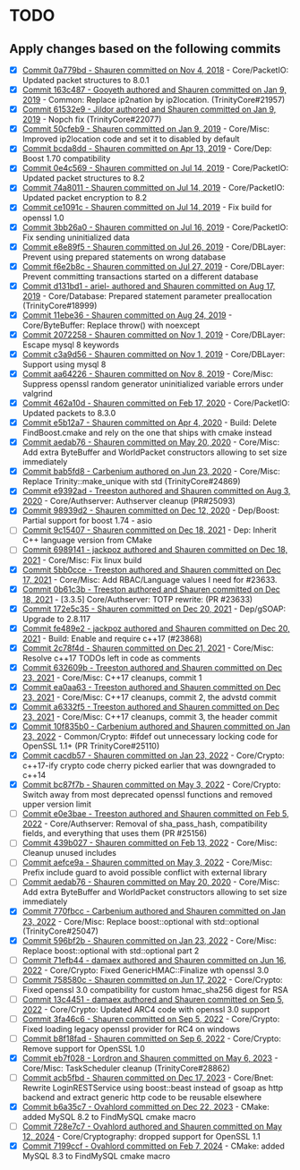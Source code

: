 # TODO

## Apply changes based on the following commits

- [x] [Commit 0a779bd - Shauren committed on Nov 4, 2018](https://github.com/idairfguido/TrinityCore/commit/0a779bd791fb63b2fc1663206279c7eaa9c02c6f#diff-a350a76e048de76702629666138fda9a6eaf9af36f16ea79151fd10f95ed94be) - Core/PacketIO: Updated packet structures to 8.0.1
- [x] [Commit 163c487 - Gooyeth authored and Shauren committed on Jan 9, 2019](https://github.com/idairfguido/TrinityCore/commit/163c487be7e60ab0488dade3e3170c9b7b9b5f68#diff-9548ad5730e018dba61771500dfc778592a20e2bc587d475f7669ed2be7cfc66L437) - Common: Replace ip2nation by ip2location. (TrinityCore#21957)
- [x] [Commit 61532e9 - Jildor authored and Shauren committed on Jan 9, 2019](https://github.com/idairfguido/TrinityCore/commit/61532e9816f750ae1690f8d5fca92525d6297ab6) - Nopch fix (TrinityCore#22077)
- [x] [Commit 50cfeb9 - Shauren committed on Jan 9, 2019](https://github.com/idairfguido/TrinityCore/commit/50cfeb9aa406b9f81a6aa51dcd87201e5f3bae1e#diff-9a56ffe4272b7c4e6be3ef910227dd84345d0183dbcbbe1b36189b550e58fb07) - Core/Misc: Improved ip2location code and set it to disabled by default
- [x] [Commit bcda8dd - Shauren committed on Apr 13, 2019](https://github.com/idairfguido/TrinityCore/commit/bcda8dd7421cfa1950a3e47081f2f28d032d38ac) - Core/Dep: Boost 1.70 compatibility
- [x] [Commit 0e4c569 - Shauren committed on Jul 14, 2019](https://github.com/idairfguido/TrinityCore/commit/0e4c5697704359f648be4eab52eeb739528eb9d2#diff-a350a76e048de76702629666138fda9a6eaf9af36f16ea79151fd10f95ed94be) - Core/PacketIO: Updated packet structures to 8.2
- [x] [Commit 74a8011 - Shauren committed on Jul 14, 2019](https://github.com/idairfguido/TrinityCore/commit/74a801182a39358d62b596642c82c5f6c6e242e9) - Core/PacketIO: Updated packet encryption to 8.2
- [x] [Commit ce1091c - Shauren committed on Jul 14, 2019](https://github.com/TrinityCore/TrinityCore/commit/ce1091cf880d449ab41e171724680b8112b9319a) - Fix build for openssl 1.0
- [x] [Commit 3bb26a0 - Shauren committed on Jul 16, 2019](https://github.com/TrinityCore/TrinityCore/commit/3bb26a04f2ceb8b302f4727ed1487f190aaba51b) - Core/PacketIO: Fix sending uninitialized data
- [x] [Commit e8e89f5 - Shauren committed on Jul 26, 2019](https://github.com/idairfguido/TrinityCore/commit/e8e89f58fb800014f53341f12505f60ee2b5fb6f) - Core/DBLayer: Prevent using prepared statements on wrong database
- [x] [Commit f6e2b8c - Shauren committed on Jul 27, 2019](https://github.com/idairfguido/TrinityCore/commit/f6e2b8cdc1c8a3dd291947f67566b41dac116622) - Core/DBLayer: Prevent committing transactions started on a different database
- [x] [Commit d131bd1 - ariel- authored and Shauren committed on Aug 17, 2019](https://github.com/idairfguido/TrinityCore/commit/d131bd1da0bf1b835ef912713dd7444361aa0089) - Core/Database: Prepared statement parameter preallocation (TrinityCore#18999)
- [x] [Commit 11ebe36 - Shauren committed on Aug 24, 2019](https://github.com/idairfguido/TrinityCore/commit/11ebe36e57cd0ad299ce12bcaca4d98c73ac49d4) - Core/ByteBuffer: Replace throw() with noexcept
- [x] [Commit 2072258 - Shauren committed on Nov 1, 2019](https://github.com/idairfguido/TrinityCore/commit/2072258ef44e89e30256d529686ae2b8dc2b5f0d#diff-d0fcad7148692a88de31040e8ddd61d9a451c5d48f474eb8abaf708cd8939264R289) - Core/DBLayer: Escape mysql 8 keywords
- [x] [Commit c3a9d56 - Shauren committed on Nov 1, 2019](https://github.com/idairfguido/TrinityCore/commit/c3a9d56b56b665133707f587ecb1bd1c272f6911) - Core/DBLayer: Support using mysql 8
- [x] [Commit aa64226 - Shauren committed on Nov 8, 2019](https://github.com/idairfguido/TrinityCore/commit/aa64226b64bcad428a3d6207b322a48f97d5cf42) - Core/Misc: Suppress openssl random generator uninitialized variable errors under valgrind
- [x] [Commit 462a10d - Shauren committed on Feb 17, 2020](https://github.com/idairfguido/TrinityCore/commit/462a10de17003631957b69e578e7e4c55ed1ef61) - Core/PacketIO: Updated packets to 8.3.0
- [x] [Commit e5b12a7 - Shauren committed on Apr 4, 2020](https://github.com/idairfguido/TrinityCore/commit/e5b12a76dcd3348ff5ddc3e79da4d4a9f6837351) - Build: Delete FindBoost.cmake and rely on the one that ships with cmake instead
- [x] [Commit aedab76 - Shauren committed on May 20, 2020](https://github.com/idairfguido/TrinityCore/commit/aedab76a119d2270d50e4f8692841fc9132c1fdf#diff-e79f32dcd1b31f9f2ece782109b6c8fec8d856a04d497292523ff879d83b5558) - Core/Misc: Add extra ByteBuffer and WorldPacket constructors allowing to set size immediately
- [x] [Commit bab5fd8 - Carbenium authored on Jun 23, 2020](https://github.com/idairfguido/TrinityCore/commit/bab5fd87a34d92737e92d0850be05890a5ce8e24#diff-a350a76e048de76702629666138fda9a6eaf9af36f16ea79151fd10f95ed94be) - Core/Misc: Replace Trinity::make_unique with std (TrinityCore#24869)
- [x] [Commit e9392ad - Treeston authored and Shauren committed on Aug 3, 2020](https://github.com/idairfguido/TrinityCore/commit/e9392ad28767626e519c463e2110184d71ba8426) - Core/Authserver: Authserver cleanup (PR#25093)
- [x] [Commit 98939d2 - Shauren committed on Dec 12, 2020](https://github.com/idairfguido/TrinityCore/commit/98939d258aa013a6ab1040e08e4ac1d1ac56e909) - Dep/Boost: Partial support for boost 1.74 - asio
- [ ] [Commit 9c15407 - Shauren committed on Dec 18, 2021](https://github.com/TrinityCore/TrinityCore/commit/9c154074ed6c16640ce60a8e3ff28cc06f341442) - Dep: Inherit C++ language version from CMake
- [ ] [Commit 6989141 - jackpoz authored and Shauren committed on Dec 18, 2021](https://github.com/TrinityCore/TrinityCore/commit/6989141e71cd035e029ad4866530d53a0337872f) - Core/Misc: Fix linux build
- [x] [Commit 5bb0cce - Treeston authored and Shauren committed on Dec 17, 2021](https://github.com/TrinityCore/TrinityCore/commit/5bb0cce3a2d03c6435a415b25c06a213bfe64535) - Core/Misc: Add RBAC/Language values I need for #23633.
- [x] [Commit 0b61c3b  - Treeston authored and Shauren committed on Dec 18, 2021](https://github.com/TrinityCore/TrinityCore/commit/0b61c3b7b1399f5dd0cab90da36002b7d8e0af6b#diff-ffe9fbd310fae8aa7007d30c9f904480bd404fda1f58d854aa8776282bba1638Lnull-R89) - [3.3.5] Core/Authserver: TOTP rewrite: (PR #23633)
- [x] [Commit 172e5c35 - Shauren committed on Dec 20, 2021](https://github.com/idairfguido/TrinityCore/commit/172e5c3577f99331743f7d3c81de738811781552#diff-7c1fa8c03a5b889e4989171c0ae177c5f8451897ffda38644c3fecbeed749646) - Dep/gSOAP: Upgrade to 2.8.117
- [x] [Commit fe489e2 - jackpoz authored and Shauren committed on Dec 20, 2021](https://github.com/TrinityCore/TrinityCore/commit/fe489e2be1312bc559d0c38691c9741ad69cfec8) - Build: Enable and require c++17 (#23868)
- [x] [Commit 2c78f4d - Shauren committed on Dec 21, 2021](https://github.com/TrinityCore/TrinityCore/commit/2c78f4dd1f52200e7061b809bb472dbcd499962e) - Core/Misc: Resolve c++17 TODOs left in code as comments
- [x] [Commit 632609b - Treeston authored and Shauren committed on Dec 23, 2021](https://github.com/TrinityCore/TrinityCore/commit/632609b897c7268bd18997633019dde98dd2e6d6) - Core/Misc: C++17 cleanups, commit 1
- [x] [Commit ea0aa63 - Treeston authored and Shauren committed on Dec 23, 2021](https://github.com/TrinityCore/TrinityCore/commit/ea0aa63d96cac461dd0b473437f1143898d3c3b5) - Core/Misc: C++17 cleanups, commit 2, the advstd commit
- [x] [Commit a6332f5 - Treeston authored and Shauren committed on Dec 23, 2021](https://github.com/TrinityCore/TrinityCore/commit/a6332f5dececbc5301c2c30931dfdc23e4aab717) - Core/Misc: C++17 cleanups, commit 3, the header commit
- [x] [Commit 10f835b0 - Carbenium authored and Shauren committed on Jan 23, 2022](https://github.com/idairfguido/TrinityCore/commit/10f835b058ffa517866b08efe6634b0d5226bb66) - Common/Crypto: #ifdef out unnecessary locking code for OpenSSL 1.1+ (PR TrinityCore#25110)
- [x] [Commit cacdb57 - Shauren committed on Jan 23, 2022](https://github.com/TrinityCore/TrinityCore/commit/cacdb57c9cd302e5d746e96cc37aa395564279c6) - Core/Crypto: c++17-ify crypto code cherry picked earlier that was downgraded to c++14
- [x] [Commit bc87f7b  - Shauren committed on May 3, 2022](https://github.com/idairfguido/TrinityCore/commit/bc87f7b337154e683369a3790ee8fd1a7d4cba98) - Core/Crypto: Switch away from most deprecated openssl functions and removed upper version limit
- [ ] [Commit e0e3bae - Treeston authored and Shauren committed on Feb 5, 2022](https://github.com/TrinityCore/TrinityCore/commit/e0e3bae82cfb6c70ba810997104054ab6ca77e99) - Core/Authserver: Removal of sha_pass_hash, compatibility fields, and everything that uses them (PR #25156)
- [ ] [Commit 439b027 - Shauren committed on Feb 13, 2022](https://github.com/TrinityCore/TrinityCore/commit/439b027d48a32848e162927f50df1564b985c866) - Core/Misc: Cleanup unused includes
- [ ] [Commit aefce9a - Shauren committed on May 3, 2022](https://github.com/TrinityCore/TrinityCore/commit/aefce9a25cc1af82d91b07b819bf715fbce41b2f) - Core/Misc: Prefix include guard to avoid possible conflict with external library
- [ ] [Commit aedab76 - Shauren committed on May 20, 2020](https://github.com/idairfguido/TrinityCore/commit/aedab76a119d2270d50e4f8692841fc9132c1fdf) - Core/Misc: Add extra ByteBuffer and WorldPacket constructors allowing to set size immediately
- [x] [Commit 770fbcc - Carbenium authored and Shauren committed on Jan 23, 2022](https://github.com/idairfguido/TrinityCore/commit/770fbcca0cae18faac981a326d73996afc20b9ba#diff-a22af04a098c521e609998c7e14e5a95426f5c05f9c5b17d75d5ed819e1a462d) - Core/Misc: Replace boost::optional with std::optional (TrinityCore#25047)
- [x] [Commit 596bf2b - Shauren committed on Jan 23, 2022](https://github.com/idairfguido/TrinityCore/commit/596bf2b77218e6b959c1bf7de848c6f09d5a91f0) - Core/Misc: Replace boost::optional with std::optional part 2
- [ ] [Commit 71efb44 - damaex authored and Shauren committed on Jun 16, 2022](https://github.com/TrinityCore/TrinityCore/commit/71efb44dbdae2ad3da2542fc10d8b87fc9a2f902) - Core/Crypto: Fixed GenericHMAC::Finalize wth openssl 3.0
- [ ] [Commit 758580c - Shauren committed on Jun 17, 2022](https://github.com/TrinityCore/TrinityCore/commit/758580c0760c799f2b870d2a898120eb6065dc42) - Core/Crypto: Fixed openssl 3.0 compatibility for custom hmac_sha256 digest for RSA
- [ ] [Commit 13c4451 - damaex authored and Shauren committed on Sep 5, 2022](https://github.com/TrinityCore/TrinityCore/commit/13c44517da23d6e1adf2cb9b526d3181516a1cb2) - Core/Crypto: Updated ARC4 code with openssl 3.0 support
- [ ] [Commit 3fa46c6 - Shauren committed on Sep 5, 2022](https://github.com/idairfguido/TrinityCore/commit/3fa46c6dc10459163aa9d225f27e59cb4cc7d498) - Core/Crypto: Fixed loading legacy openssl provider for RC4 on windows
- [ ] [Commit b8f18fad - Shauren committed on Sep 6, 2022](https://github.com/idairfguido/TrinityCore/commit/b8f18fad29df98d5e8dee1ba28cd5f01fbdf9832) - Core/Crypto: Remove support for OpenSSL 1.0
- [x] [Commit eb7f028 - Lordron and Shauren committed on May 6, 2023](https://github.com/idairfguido/TrinityCore/commit/eb7f02849c978daa8a415ceebc5d3a8b30d7eaf9) - Core/Misc: TaskScheduler cleanup (TrinityCore#28862)
- [ ] [Commit acb5fbd - Shauren committed on Dec 17, 2023](https://github.com/idairfguido/TrinityCore/commit/acb5fbd48b5bd911dd0da6016a3d86d4c64724b6#diff-a645037feff76ae5c4c254124c6fc8bd785e5810b6f38b8cd4eb0848864ca395) - Core/Bnet: Rewrite LoginRESTService using boost::beast instead of gsoap as http backend and extract generic http code to be reusable elsewhere
- [x] [Commit b6a35c7 - Ovahlord committed on Dec 22, 2023](https://github.com/idairfguido/TrinityCore/commit/b6a35c79200e0a9bccc10fd3d5ec9bf1d5af6ebe) - CMake: added MySQL 8.2 to FindMySQL cmake macro
- [ ] [Commit 728e7c7 - Ovahlord authored and Shauren committed on May 12, 2024](https://github.com/idairfguido/TrinityCore/commit/728e7c7fcf2435172a86e621746db5218bdda0cd) - Core/Cryptography: dropped support for OpenSSL 1.1
- [x] [Commit 7199ccf - Ovahlord committed on Feb 7, 2024](https://github.com/idairfguido/TrinityCore/commit/7199ccf156e806f967471e24677d265b525aeb11) - CMake: added MySQL 8.3 to FindMySQL cmake macro
